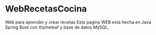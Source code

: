 # WebRecetasCocina
 Web para aprender y crear recetas 
 Esta pagina WEB esta hecha en Java Spring Boot con thymeleaf y base de datos MySQL.
